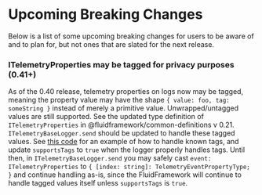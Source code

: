 # Upcoming Breaking Changes

Below is a list of some upcoming breaking changes for users to be aware of and to plan for, but not ones that are slated for the next release.

### ITelemetryProperties may be tagged for privacy purposes (0.41+)
As of the 0.40 release, telemetry properties on logs now may be tagged, meaning the property value may have the shape
`{ value: foo, tag: someString }` instead of merely a primitive value. Unwrapped/untagged values are still supported.
See the updated type definition of `ITelemetryProperties` in @fluidframework/common-definitions v 0.21.
`ITelemetryBaseLogger.send` should be updated to handle these tagged values.
See [this code](https://github.com/microsoft/FluidFramework/blob/main/packages/utils/telemetry-utils/src/logger.ts#L79-L107)
for an example of how to handle known tags, and update `supportsTags` to `true` when the logger properly handles tags.
Until then, in `ITelemetryBaseLogger.send` you may safely cast `event: ITelemetryProperties` to
`{ [index: string]: TelemetryEventPropertyType; }` and continue handling as-is,
since the FluidFramework will continue to handle tagged values itself unless `supportsTags` is `true`.
